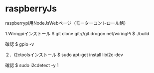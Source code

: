 # raspberryJs
raspberrypi用NodeJsWebページ（モーターコントロール鯖）

1.Wirngpiインストール
$ git clone git://git.drogon.net/wiringPi
$ ./build

確認
$ gpio -v

２．i2ctoolsインストール
$ sudo apt-get install libi2c-dev

確認
$ sudo i2cdetect -y 1
